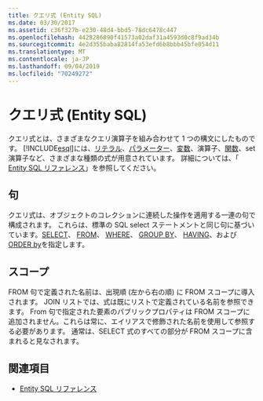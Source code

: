 ```yaml
---
title: クエリ式 (Entity SQL)
ms.date: 03/30/2017
ms.assetid: c36f327b-e230-48d4-bbd5-78dc6478c447
ms.openlocfilehash: 4428286890f41573a02daf31a4593d0c8f9ad34b
ms.sourcegitcommit: 4e2d355baba82814fa53efd6b8bbb45bfe054d11
ms.translationtype: MT
ms.contentlocale: ja-JP
ms.lasthandoff: 09/04/2019
ms.locfileid: "70249272"
---
```

# <a name="query-expressions-entity-sql"></a>クエリ式 (Entity SQL)
クエリ式とは、さまざまなクエリ演算子を組み合わせて 1 つの構文にしたものです。 [!INCLUDE[esql](../../../../../../includes/esql-md.md)]には、[リテラル](literals-entity-sql.md)、[パラメーター](parameters-entity-sql.md)、[変数](variables-entity-sql.md)、演算子、[関数](functions-entity-sql.md)、set 演算子など、さまざまな種類の式が用意されています。 詳細については、「 [Entity SQL リファレンス](entity-sql-reference.md)」を参照してください。  
  
## <a name="clauses"></a>句  
 クエリ式は、オブジェクトのコレクションに連続した操作を適用する一連の句で構成されます。 これらは、標準の SQL select ステートメントと同じ句に基づいています。[SELECT](select-entity-sql.md)、 [FROM](from-entity-sql.md)、 [WHERE](where-entity-sql.md)、 [GROUP BY](group-by-entity-sql.md)、 [HAVING](having-entity-sql.md)、および[ORDER by](order-by-entity-sql.md)を指定します。  
  
## <a name="scope"></a>スコープ  
 FROM 句で定義された名前は、出現順 (左から右の順) に FROM スコープに導入されます。 JOIN リストでは、式は既にリストで定義されている名前を参照できます。 From 句で指定された要素のパブリックプロパティは FROM スコープに追加されません。これらは常に、エイリアスで修飾された名前を使用して参照する必要があります。 通常は、SELECT 式のすべての部分が FROM スコープに含まれると見なされます。  
  
## <a name="see-also"></a>関連項目

- [Entity SQL リファレンス](entity-sql-reference.md)
